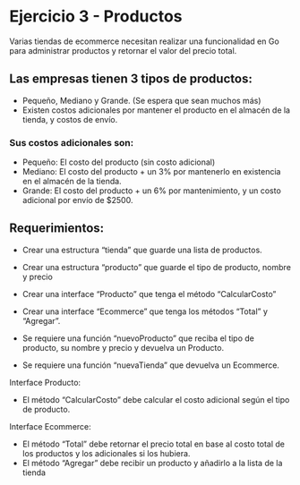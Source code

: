 # Ejercicio 3 - Productos

Varias tiendas de ecommerce necesitan realizar una funcionalidad en Go para administrar productos y retornar el valor del precio total.
## Las empresas tienen 3 tipos de productos: 
- Pequeño, Mediano y Grande. (Se espera que sean muchos más)
- Existen costos adicionales por mantener el producto en el almacén de la tienda, y costos de envío.

### Sus costos adicionales son:
- Pequeño: El costo del producto (sin costo adicional)
- Mediano: El costo del producto + un 3% por mantenerlo en existencia en el almacén de la tienda.
- Grande: El costo del producto + un 6%  por mantenimiento, y un costo adicional  por envío de $2500.

## Requerimientos:
- Crear una estructura “tienda” que guarde una lista de productos.
- Crear una estructura “producto” que guarde el tipo de producto, nombre y precio

- Crear una interface “Producto” que tenga el método “CalcularCosto”
- Crear una interface “Ecommerce” que tenga los métodos “Total” y “Agregar”.

- Se requiere una función “nuevoProducto” que reciba el tipo de producto, su nombre y precio y devuelva un Producto.
- Se requiere una función “nuevaTienda” que devuelva un Ecommerce.

Interface Producto:
- El método “CalcularCosto” debe calcular el costo adicional según el tipo de producto.

Interface Ecommerce:
 - El método “Total” debe retornar el precio total en base al costo total de los productos y los adicionales si los hubiera.
 - El método “Agregar” debe recibir un producto y añadirlo a la lista de la tienda
